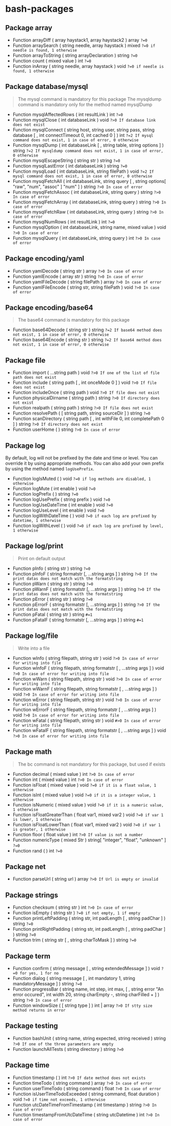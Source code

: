 # bash-packages

## Package array

* Function arrayDiff ( array haystack1, array haystack2 ) array `?=0`
* Function arraySearch ( string needle, array haystack ) mixed `?=0 if needle is found, 1 otherwise`
* Function arrayToString ( string arrayDeclaration ) string `?=0`
* Function count ( mixed value ) int `?=0`
* Function inArray ( string needle, array haystack ) void `?=0 if needle is found, 1 otherwise`


## Package database/mysql

> The mysql command is mandatory for this package
> The mysqldump command is mandatory only for the method named mysqlDump

* Function mysqlAffectedRows ( int resultLink ) int `?=0`
* Function mysqlClose ( int databaseLink ) void `?>0 If database link does not exist`
* Function mysqlConnect ( string host, string user, string pass, string database [ , int connectTimeout 0, int cached 0 ] ) int `?=2 If mysql command does not exist, 1 in case of error, 0 otherwise`
* Function mysqlDump ( int databaseLink [ , string table, string options ] ) string `?=2 If mysqldump command does not exist, 1 in case of error, 0 otherwise`
* Function mysqlEscapeString ( string str ) string `?=0`
* Function mysqlLastError ( int databaseLink ) string `?=0`
* Function mysqlLoad ( int databaseLink, string filePath ) void `?=2 If mysql command does not exist, 1 in case of error, 0 otherwise`
* Function mysqlFetchAll ( int databaseLink, string query [ , string options[ "raw", "num", "assoc" ] "num" ] ) string `?>0 In case of error`
* Function mysqlFetchAssoc ( int databaseLink, string query ) string `?>0 In case of error`
* Function mysqlFetchArray ( int databaseLink, string query ) string `?>0 In case of error`
* Function mysqlFetchRaw ( int databaseLink, string query ) string `?>0 In case of error`
* Function mysqlNumRows ( int resultLink ) int `?=0`
* Function mysqlOption ( int databaseLink, string name, mixed value ) void `?>0 In case of error`
* Function mysqlQuery ( int databaseLink, string query ) int `?>0 In case of error`


## Package encoding/yaml

* Function yamlDecode ( string str ) array `?>0 In case of error`
* Function yamlEncode ( array str ) string `?>0 In case of error`
* Function yamlFileDecode ( string filePath ) array `?>0 In case of error`
* Function yamlFileEncode ( string str, string filePath ) void `?>0 In case of error`


## Package encoding/base64

> The base64 command is mandatory for this package

* Function base64Decode ( string str ) string `?=2 If base64 method does not exist, 1 in case of error, 0 otherwise`
* Function base64Encode ( string str ) string `?=2 If base64 method does not exist, 1 in case of error, 0 otherwise`


## Package file

* Function import ( ...string path ) void `?>0 If one of the list of file path does not exist`
* Function include ( string path [ , int onceMode 0 ] ) void `?>0 If file does not exist`
* Function includeOnce ( string path ) void `?>0 If file does not exist`
* Function physicalDirname ( string path ) string `?>0 If directory does not exist`
* Function realpath ( string path ) string `?>0 If file does not exist`
* Function resolvePath ( [ string path, string sourceDir ] ) string  `?=0`
* Function scanDirectory ( string path [ , int withFile 0, int completePath 0 ] ) string `?>0 If directory does not exist`
* Function userHome ( ) string `?>0 In case of error`


## Package log

By default, log will not be prefixed by the date and time or level. You can override it by using appropriate methods.
You can also add your own prefix by using the method named `logUsePrefix`.

* Function logIsMuted ( ) void `?=0 if log methods are disabled, 1 otherwise`
* Function logMute ( int enable ) void `?=0`
* Function logPrefix ( ) string `?=0`
* Function logUsePrefix ( string prefix ) void `?=0`
* Function logUseDateTime ( int enable ) void `?=0`
* Function logUseLevel ( int enable ) void `?=0`
* Function logWithDateTime ( ) void `?=0 if each log are prefixed by datetime, 1 otherwise`
* Function logWithLevel ( ) void `?=0 if each log are prefixed by level, 1 otherwise`

## Package log/print

> Print on default output

* Function pInfo ( string str ) string `?=0`
* Function pInfoF ( string formatstr [, ...string args ] ) string `?>0 If the print datas does not match with the formatstring`
* Function pWarn ( string str ) string `?=0`
* Function pWarnF ( string formatstr [, ...string args ] ) string `?>0 If the print datas does not match with the formatstring`
* Function pError ( string str ) string `?=0`
* Function pErrorF ( string formatstr [, ...string args ] ) string `?>0 If the print datas does not match with the formatstring`
* Function pFatal ( string str ) string `#=1`
* Function pFatalF ( string formatstr [, ...string args ] ) string `#=1`

## Package log/file

> Write into a file

* Function wInfo ( string filepath, string str ) void `?>0 In case of error for writing into file`
* Function wInfoF ( string filepath, string formatstr [ , ...string args ] ) void `?>0 In case of error for writing into file`
* Function wWarn ( string filepath, string str ) void `?>0 In case of error for writing into file`
* Function wWarnF ( string filepath, string formatstr [ , ...string args ] ) void `?>0 In case of error for writing into file`
* Function wError ( string filepath, string str ) void `?>0 In case of error for writing into file`
* Function wErrorF ( string filepath, string formatstr [ , ...string args ] ) void `?>0 In case of error for writing into file`
* Function wFatal ( string filepath, string str ) void `#>0 In case of error for writing into file`
* Function wFatalF ( string filepath, string formatstr [ , ...string args ] ) void `?>0 In case of error for writing into file`


## Package math

> The bc command is not mandatory for this package, but used if exists

* Function decimal ( mixed value ) int `?>0 In case of error`
* Function int ( mixed value ) int `?>0 In case of error`
* Function isFloat ( mixed value ) void `?=0 if it is a float value, 1 otherwise`
* Function isInt ( mixed value ) void `?=0 if it is a integer value, 1 otherwise`
* Function isNumeric ( mixed value ) void `?=0 if it is a numeric value, 1 otherwise`
* Function isFloatGreaterThan ( float var1, mixed var2 ) void `?=0 if var 1 is lower, 1 otherwise`
* Function isFloatLowerThan ( float var1, mixed var2 ) void `?=0 if var 1 is greater, 1 otherwise`
* Function floor ( float value ) int `?>0 If value is not a number`
* Function numericType ( mixed Str ) string[ "integer", "float", "unknown" ] `?=0`
* Function rand ( ) int `?=0`


## Package net

* Function parseUrl ( string url ) array `?>0 If Url is empty or invalid`


## Package strings

* Function checksum ( string str ) int `?>0 In case of error`
* Function isEmpty ( string str ) `?=0 if not empty, 1 if empty`
* Function printLeftPadding ( string str, int padLength [ , string padChar ] ) string `?=0`
* Function printRightPadding ( string str, int padLength [ , string padChar ] ) string `?=0`
* Function trim ( string str [ , string charToMask ] ) string `?=0`


## Package term

* Function confirm ( string message [ , string extendedMessage ] ) void `?=0 for yes, 1 for no`
* Function dialog ( string message [ , int mandatory 1, string mandatoryMessage ] ) string `?=0`
* Function progressBar ( string name, int step, int max, [ , string error "An error occured", int width 20, string charEmpty -, string charFilled + ] ) string `?>0 In case of error`
* Function windowSize ( [ string type ] ) int | array `?>0 If stty size method returns in error`


## Package testing

* Function bashUnit ( string name, string expected, string received ) string `?>0 If one of the three parameters are empty`
* Function launchAllTests ( string directory ) string `?=0`


## Package time

* Function timestamp ( ) int `?>0 If date method does not exists`
* Function timeTodo ( string command ) array `?>0 In case of error`
* Function userTimeTodo ( string command ) float `?>0 In case of error`
* Function isUserTimeTodoExceeded ( string command, float duration ) void `?=0 if time not exceeds, 1 otherwise`
* Function utcDateTimeFromTimestamp ( int timestamp ) string `?>0 In case of error`
* Function timestampFromUtcDateTime ( string utcDatetime ) int `?>0 In case of error`
